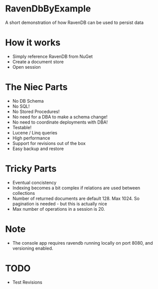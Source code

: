 # RavenDbByExample
A short demonstration of how RavenDB can be used to persist data

# How it works
- Simply reference RavenDB from NuGet
- Create a document store
- Open session

# The Niec Parts
- No DB Schema
- No SQL!
- No Stored Procedures!
- No need for a DBA to make a schema change!
- No need to coordinate deployments with DBA!
- Testable!
- Lucene / Linq queries
- High performance
- Support for revisions out of the box
- Easy backup and restore

# Tricky Parts
- Eventual concistency
- Indexing becomes a bit complex if relations are used between collections
- Number of returned documents are default 128. Max 1024. So pagination is needed - but this is actually nice
- Max number of operations in a session is 20.

# Note
- The console app requires ravendb running locally on port 8080, and versioning enabled.

# TODO
- Test Revisions
